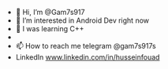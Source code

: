 - 👋 Hi, I’m @Gam7s917
- 👀 I’m interested in Android Dev right now 
- 🌱 I was learning C++
-
- 📫 How to reach me telegram @gam7s917s
- LinkedIn www.linkedin.com/in/husseinfouad

